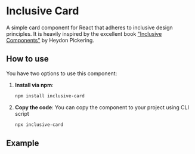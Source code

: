 # Inclusive Card

A simple card component for React that adheres to inclusive design principles.
It is heavily inspired by the excellent book ["Inclusive Components"](https://inclusive-components.design/cards) by Heydon Pickering.

## How to use

You have two options to use this component:

1. **Install via npm**:
   ```bash
   npm install inclusive-card
   ```
2. **Copy the code**:
   You can copy the component to your project using CLI script
   ```bash
   npx inclusive-card
   ```

## Example
